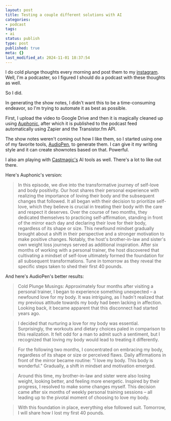 ```yaml
---
layout: post
title: Testing a couple different solutions with AI
categories:
- podcast
tags:
- ai
status: publish
type: post
published: true
meta: {}
last_modified_at: 2024-11-01 18:37:54
---
```


I do cold plunge thoughts every morning and post them to my 
[instagram](https://instagram.com/jethrojones). Well, I'm a podcaster, so I figured I should do a podcast with these thoughts as well.

So I did.

In generating the show notes, I didn't want this to be a time-consuming endeavor, so I'm trying to automate it as best as possible.

First, I upload the video to Google Drive and then it is magically cleaned up using 
[Auphonic](https://auphonic.com), after which it is published to the podcast feed automatically using Zapier and the Transistor.fm API.

The show notes weren't coming out how I like them, so I started using one of my favorite tools, 
[AudioPen](https://audiopen.ai?aff=neRMq), to generate them. I can give it my writing style and it can create shownotes based on that. Powerful.

I also am playing with 
[Castmagic's](https://app.castmagic.io/share/66d9e140-2a49-4eda-86aa-74c8d381dd69?ai_content=true&magic_chat=true) AI tools as well. There's a lot to like out there.

Here's Auphonic's version:

>In this episode, we dive into the transformative journey of self-love and body positivity. Our host shares their personal experience with realizing the importance of loving their body and the subsequent changes that followed. It all began with their decision to prioritize self-love, which they believe is crucial in treating their body with the care and respect it deserves. Over the course of two months, they dedicated themselves to practicing self-affirmation, standing in front of the mirror each day and declaring their love for their body, regardless of its shape or size. This newfound mindset gradually brought about a shift in their perspective and a stronger motivation to make positive changes. Notably, the host's brother-in-law and sister's own weight loss journeys served as additional inspiration. After six months of working with a personal trainer, the host discovered that cultivating a mindset of self-love ultimately formed the foundation for all subsequent transformations. Tune in tomorrow as they reveal the specific steps taken to shed their first 40 pounds.


And here's AudioPen's better results:

>Cold Plunge Musings: Approximately four months after visiting a personal trainer, I began to experience something unexpected – a newfound love for my body. It was intriguing, as I hadn't realized that my previous attitude towards my body had been lacking in affection. Looking back, it became apparent that this disconnect had started years ago.


>I decided that nurturing a love for my body was essential. Surprisingly, the workouts and dietary choices paled in comparison to this realization. It felt odd for a man to admit such a sentiment, but I recognized that loving my body would lead to treating it differently.


>For the following two months, I concentrated on embracing my body, regardless of its shape or size or perceived flaws. Daily affirmations in front of the mirror became routine: "I love my body. This body is wonderful." Gradually, a shift in mindset and motivation emerged.


>Around this time, my brother-in-law and sister were also losing weight, looking better, and feeling more energetic. Inspired by their progress, I resolved to make some changes myself. This decision came after six months of weekly personal training sessions – all leading up to the pivotal moment of choosing to love my body.


>With this foundation in place, everything else followed suit. Tomorrow, I will share how I lost my first 40 pounds.
